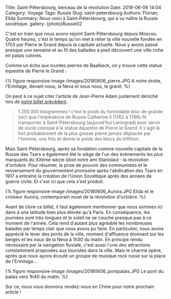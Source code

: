 Title: Saint-Pétersbourg, berceau de la révolution
Date: 2018-06-06 14:04
Category: Voyage
Tags: Russie
Slug: saint-petersbourg
Authors: Florian, Elida
Summary: Nous voici à Saint-Pétersbourg, qui a vu naître la Russie soviétique.
gallery: {photo}Russie02

C'est en train que nous avons rejoint Saint-Pétersbourg depuis Moscou. Quatre heures, c'est le temps qu'on met à relier la ville nouvelle fondée en 1703 par Pierre le Grand depuis la capitale actuelle. Nous y avons passé presque une semaine et au fil des ballades à pied découvert une ville riche en palais colorés.

Comme un écho aux lourdes pierres de Baalbeck, on y trouve cette statue équestre de Pierre le Grand : 

{% figure responsive-image /images/20180606_pierre.JPG A notre droite, l'Ermitage, devant nous, la Neva et sous nous, le granit. %}

On peut à ce sujet citer l'article de Jean-Pierre Adam justement déniché lors de [notre billet précédent]({filename}20180525_Baalbeck.md). 

> 1.250.000 kilogrammes ! c'est le poids du formidable bloc de granite (sic) que l'impératrice de Russie Catherine II (1762 à 1796) fit transporter à Saint-Pétersbourg (aujourd'hui Leningrad) pour servir de socle colossal à la statue équestre de Pierre le Grand. Il s'agit là fort probablement de la plus grosse pierre jamais déplacée par l'homme, une fois et demie le poids des blocs du trilithon.

Mais Saint-Pétersbourg, après sa fondation comme nouvelle capitale de la Russie des Tsars a également été le siège de l'un des évènements les plus marquants du XXème siècle (dixit notre ami Stanislav) : la révolution d'octobre. Pour résumer, la prise de pouvoir des communistes et le renversement du gouvernement provisoire après l'abdication des Tsars en 1917 a entraîné la création de l'Union Soviétique après des années de guerre civile. Et c'est ici que cela s'est produit.

{% figure responsive-image /images/20180606_Aurora.JPG Elida et le croiseur Aurora, contemporain muet de la révolution d'octobre. %}

Avant de clore ce billet, il faut également mentionner que nous sommes ici dans à une latitude bien plus élevée qu'à Paris. En conséquence, les journées sont très longues et le soleil ne se couche presque pas à ce moment de l'année. Cela rend d'autant plus agréable les nombreuses balades par temps clair que nous avons pu faire. En particulier, nous avons apprécié le lever des ponts de la ville, moment d'affluence étonnant sur les berges et les eaux de la Neva à 1h30 du matin. En principe rendu nécessaire par la navigation fluviale, c'est aussi l'une des attractions constamment proposées aux touristes dans la ville. Mais le charme opère, après que nous ayons écouté un groupe de musique rock russe sur la place de l'Ermitage...

{% figure responsive-image /images/20180606_pontpalais.JPG Le pont du palais vers 1h40 du matin. %}

Sur ce, nous vous donnons rendez-vous en Chine pour notre prochain article ! 
